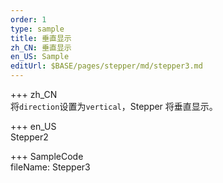 ```yaml
---
order: 1
type: sample
title: 垂直显示
zh_CN: 垂直显示
en_US: Sample
editUrl: $BASE/pages/stepper/md/stepper3.md
---
```


+++ zh_CN  
将<Code>direction</Code>设置为<Code>vertical</Code>，Stepper 将垂直显示。

+++ en_US  
Stepper2

+++ SampleCode  
fileName: Stepper3
